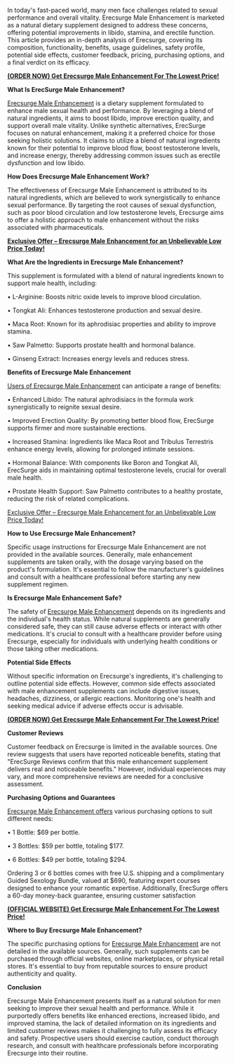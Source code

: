 In today's fast-paced world, many men face challenges related to sexual performance and overall vitality. Erecsurge Male Enhancement is marketed as a natural dietary supplement designed to address these concerns, offering potential improvements in libido, stamina, and erectile function. This article provides an in-depth analysis of Erecsurge, covering its composition, functionality, benefits, usage guidelines, safety profile, potential side effects, customer feedback, pricing, purchasing options, and a final verdict on its efficacy.

**[(ORDER NOW) Get Erecsurge Male Enhancement For The Lowest Price!](https://www.policesupplements.com/buy-erecsurge-male-enhancement/)**

**What Is ErecSurge Male Enhancement?**

[Erecsurge Male Enhancement](https://www.facebook.com/Erecsurge.Male.Enhancement) is a dietary supplement formulated to enhance male sexual health and performance. By leveraging a blend of natural ingredients, it aims to boost libido, improve erection quality, and support overall male vitality. Unlike synthetic alternatives, ErecSurge focuses on natural enhancement, making it a preferred choice for those seeking holistic solutions. It claims to utilize a blend of natural ingredients known for their potential to improve blood flow, boost testosterone levels, and increase energy, thereby addressing common issues such as erectile dysfunction and low libido.

**How Does Erecsurge Male Enhancement Work?**

The effectiveness of Erecsurge Male Enhancement is attributed to its natural ingredients, which are believed to work synergistically to enhance sexual performance. By targeting the root causes of sexual dysfunction, such as poor blood circulation and low testosterone levels, Erecsurge aims to offer a holistic approach to male enhancement without the risks associated with pharmaceuticals.

**[Exclusive Offer – Erecsurge Male Enhancement for an Unbelievable Low Price Today!](https://www.policesupplements.com/buy-erecsurge-male-enhancement/)**

**What Are the Ingredients in Erecsurge Male Enhancement?**

This supplement is formulated with a blend of natural ingredients known to support male health, including:

•	L-Arginine: Boosts nitric oxide levels to improve blood circulation.

•	Tongkat Ali: Enhances testosterone production and sexual desire.

•	Maca Root: Known for its aphrodisiac properties and ability to improve stamina.

•	Saw Palmetto: Supports prostate health and hormonal balance.

•	Ginseng Extract: Increases energy levels and reduces stress.

**Benefits of Erecsurge Male Enhancement**

[Users of Erecsurge Male Enhancement](https://www.facebook.com/Erecsurge.Male.Enhancement) can anticipate a range of benefits:

•	Enhanced Libido: The natural aphrodisiacs in the formula work synergistically to reignite sexual desire.

•	Improved Erection Quality: By promoting better blood flow, ErecSurge supports firmer and more sustainable erections.

•	Increased Stamina: Ingredients like Maca Root and Tribulus Terrestris enhance energy levels, allowing for prolonged intimate sessions.

•	Hormonal Balance: With components like Boron and Tongkat Ali, ErecSurge aids in maintaining optimal testosterone levels, crucial for overall male health.

•	Prostate Health Support: Saw Palmetto contributes to a healthy prostate, reducing the risk of related complications.

[Exclusive Offer – Erecsurge Male Enhancement for an Unbelievable Low Price Today!](https://www.policesupplements.com/buy-erecsurge-male-enhancement/)

**How to Use Erecsurge Male Enhancement?**

Specific usage instructions for Erecsurge Male Enhancement are not provided in the available sources. Generally, male enhancement supplements are taken orally, with the dosage varying based on the product's formulation. It's essential to follow the manufacturer's guidelines and consult with a healthcare professional before starting any new supplement regimen.

**Is Erecsurge Male Enhancement Safe?**

The safety of [Erecsurge Male Enhancement](https://www.facebook.com/groups/erecsurge.male.enhancement/) depends on its ingredients and the individual's health status. While natural supplements are generally considered safe, they can still cause adverse effects or interact with other medications. It's crucial to consult with a healthcare provider before using Erecsurge, especially for individuals with underlying health conditions or those taking other medications.

**Potential Side Effects**

Without specific information on Erecsurge's ingredients, it's challenging to outline potential side effects. However, common side effects associated with male enhancement supplements can include digestive issues, headaches, dizziness, or allergic reactions. Monitoring one's health and seeking medical advice if adverse effects occur is advisable.

**[(ORDER NOW) Get Erecsurge Male Enhancement For The Lowest Price!](https://www.policesupplements.com/buy-erecsurge-male-enhancement/)**

**Customer Reviews**

Customer feedback on Erecsurge is limited in the available sources. One review suggests that users have reported noticeable benefits, stating that "ErecSurge Reviews confirm that this male enhancement supplement delivers real and noticeable benefits." However, individual experiences may vary, and more comprehensive reviews are needed for a conclusive assessment.

**Purchasing Options and Guarantees**

[Erecsurge Male Enhancement offers](https://www.facebook.com/groups/erecsurge.male.enhancement/) various purchasing options to suit different needs:

•	1 Bottle: $69 per bottle.

•	3 Bottles: $59 per bottle, totaling $177.

•	6 Bottles: $49 per bottle, totaling $294.

Ordering 3 or 6 bottles comes with free U.S. shipping and a complimentary Guided Sexology Bundle, valued at $690, featuring expert courses designed to enhance your romantic expertise. Additionally, ErecSurge offers a 60-day money-back guarantee, ensuring customer satisfaction

**[(OFFICIAL WEBSITE) Get Erecsurge Male Enhancement For The Lowest Price!](https://www.policesupplements.com/buy-erecsurge-male-enhancement/)**

**Where to Buy Erecsurge Male Enhancement?**

The specific purchasing options for [Erecsurge Male Enhancement](https://www.facebook.com/Erecsurge.Male.Enhancement) are not detailed in the available sources. Generally, such supplements can be purchased through official websites, online marketplaces, or physical retail stores. It's essential to buy from reputable sources to ensure product authenticity and quality.

**Conclusion**

Erecsurge Male Enhancement presents itself as a natural solution for men seeking to improve their sexual health and performance. While it purportedly offers benefits like enhanced erections, increased libido, and improved stamina, the lack of detailed information on its ingredients and limited customer reviews makes it challenging to fully assess its efficacy and safety. Prospective users should exercise caution, conduct thorough research, and consult with healthcare professionals before incorporating Erecsurge into their routine.
